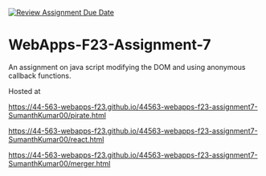 [![Review Assignment Due Date](https://classroom.github.com/assets/deadline-readme-button-24ddc0f5d75046c5622901739e7c5dd533143b0c8e959d652212380cedb1ea36.svg)](https://classroom.github.com/a/Kv-XePEp)
# WebApps-F23-Assignment-7
An assignment on java script modifying the DOM and using anonymous callback functions.

Hosted at

https://44-563-webapps-f23.github.io/44563-webapps-f23-assignment7-SumanthKumar00/pirate.html

https://44-563-webapps-f23.github.io/44563-webapps-f23-assignment7-SumanthKumar00/react.html

https://44-563-webapps-f23.github.io/44563-webapps-f23-assignment7-SumanthKumar00/merger.html
